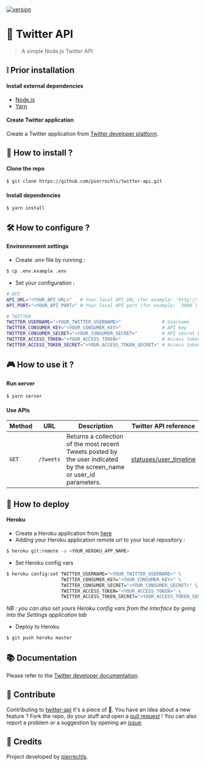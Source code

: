 [![version](https://img.shields.io/github/release/pierrechls/twitter-api.svg?style=flat-square)](https://github.com/pierrechls/twitter-api)

# :hatched_chick: Twitter API

> A simple Node.js Twitter API

## :grey_exclamation: Prior installation

#### Install external dependencies

- [Node.js](https://nodejs.org/en/download/)
- [Yarn](https://yarnpkg.com/lang/en/docs/install/)

#### Create Twitter application

Create a Twitter application from [Twitter developer platform](https://developer.twitter.com/en/apps).

## :nut_and_bolt: How to install ?

#### Clone the repo

```bash
$ git clone https://github.com/pierrechls/twitter-api.git
```

#### Install dependencies

```
$ yarn install
```

## :hammer_and_wrench: How to configure ?

#### Environnement settings

- Create _.env_ file by running :

```bash
$ cp .env.example .env
```

- Set your configuration :

```bash
# API
API_URL="<YOUR_API_URL>"   # Your local API URL (for example: `http://localhost)
API_PORT="<YOUR_API_PORT>" # Your local API port (for example: `3000`)

# TWITTER
TWITTER_USERNAME="<YOUR_TWITTER_USERNAME>"               # Username
TWITTER_CONSUMER_KEY="<YOUR_CONSUMER_KEY>"               # API key
TWITTER_CONSUMER_SECRET="<YOUR_CONSUMER_SECRET>"         # API secret key
TWITTER_ACCESS_TOKEN="<YOUR_ACCESS_TOKEN>"               # Access token
TWITTER_ACCESS_TOKEN_SECRET="<YOUR_ACCESS_TOKEN_SECRET>" # Access token secret
```

## :video_game: How to use it ?

#### Run server

```bash
$ yarn server
```

#### Use APIs

| Method | URL | Description | Twitter API reference
| --- | --- | --- | --- |
| `GET` | `/tweets` | Returns a collection of the most recent Tweets posted by the user indicated by the screen_name or user_id parameters. | [statuses/user_timeline](https://developer.twitter.com/en/docs/tweets/timelines/api-reference/get-statuses-user_timeline.html)

## :rocket: How to deploy

#### Heroku

- Create a Heroku application from [here](https://dashboard.heroku.com/new-app)
- Adding your Heroku application remote url to your local repository :

```bash
$ heroku git:remote -a <YOUR_HEROKU_APP_NAME>
```

- Set Heroku config vars

```bash
$ heroku config:set TWITTER_USERNAME="<YOUR_TWITTER_USERNAME>" \
                    TWITTER_CONSUMER_KEY="<YOUR_CONSUMER_KEY>" \
                    TWITTER_CONSUMER_SECRET="<YOUR_CONSUMER_SECRET>" \
                    TWITTER_ACCESS_TOKEN="<YOUR_ACCESS_TOKEN>" \
                    TWITTER_ACCESS_TOKEN_SECRET="<YOUR_ACCESS_TOKEN_SECRET>"
```

_NB : you can also set yours Heroku config vars from the interface by going into the Settings application tab_

- Deploy to Heroku

```bash
$ git push heroku master
```

## :books: Documentation

Please refer to the [Twitter developer documentation](https://developer.twitter.com/en/docs).

## :raised_hands: Contribute

Contributing to [twitter-api](https://github.com/pierrechls/twitter-api) it's a piece of :cake:. You have an idea about a new feature ? Fork the repo, do your stuff and open a [pull request](https://github.com/pierrechls/twitter-api/compare) ! You can also report a problem or a suggestion by opening an [issue](https://github.com/pierrechls/twitter-api/new).

## :tada: Credits

Project developed by [pierrechls](https://github.com/pierrechls/).
